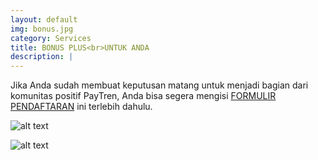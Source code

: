 ```yaml
---
layout: default
img: bonus.jpg
category: Services
title: BONUS PLUS<br>UNTUK ANDA
description: |
---
```

Jika Anda sudah membuat keputusan matang untuk menjadi bagian dari komunitas positif PayTren, Anda bisa segera mengisi [FORMULIR PENDAFTARAN](https://bit.ly/FormulirDftrPayTren) ini terlebih dahulu.

![alt text](https://raw.githubusercontent.com/wasilahsukses/wasilahsukses.github.io/blob/master/img/kp25.jpg)

![alt text](https://raw.githubusercontent.com/wasilahsukses/wasilahsukses.github.io/img/kp25.jpg)

